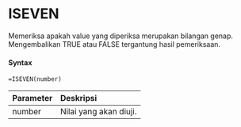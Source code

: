 # ISEVEN

Memeriksa apakah value yang diperiksa merupakan bilangan genap. Mengembalikan TRUE atau FALSE tergantung hasil pemeriksaan.

#### Syntax

```text
=ISEVEN(number)
```

| Parameter | Deskripsi |
| :--- | :--- |
| number | Nilai yang akan diuji. |